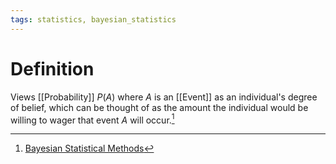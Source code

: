 ```yaml
---
tags: statistics, bayesian_statistics
---
```


# Definition

Views [[Probability]] $P(A)$ where $A$ is an [[Event]] as an individual's degree of belief, which can be thought of as the amount the individual would be willing to wager that event $A$ will occur.[^1]

[^1]: [Bayesian Statistical Methods](zotero://open-pdf/library/items/ELV3M9SP?page=1)